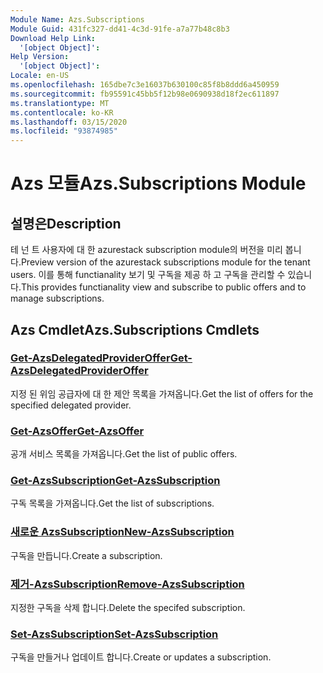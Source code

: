 ```yaml
---
Module Name: Azs.Subscriptions
Module Guid: 431fc327-dd41-4c3d-91fe-a7a77b48c8b3
Download Help Link:
  '[object Object]': 
Help Version:
  '[object Object]': 
Locale: en-US
ms.openlocfilehash: 165dbe7c3e16037b630100c85f8b8ddd6a450959
ms.sourcegitcommit: fb95591c45bb5f12b98e0690938d18f2ec611897
ms.translationtype: MT
ms.contentlocale: ko-KR
ms.lasthandoff: 03/15/2020
ms.locfileid: "93874985"
---
```

# <span data-ttu-id="1a5e9-101">Azs 모듈</span><span class="sxs-lookup"><span data-stu-id="1a5e9-101">Azs.Subscriptions Module</span></span>
## <span data-ttu-id="1a5e9-102">설명은</span><span class="sxs-lookup"><span data-stu-id="1a5e9-102">Description</span></span>
<span data-ttu-id="1a5e9-103">테 넌 트 사용자에 대 한 azurestack subscription module의 버전을 미리 봅니다.</span><span class="sxs-lookup"><span data-stu-id="1a5e9-103">Preview version of the azurestack subscriptions module for the tenant users.</span></span> <span data-ttu-id="1a5e9-104">이를 통해 functianality 보기 및 구독을 제공 하 고 구독을 관리할 수 있습니다.</span><span class="sxs-lookup"><span data-stu-id="1a5e9-104">This provides functianality view and subscribe to public offers and to manage subscriptions.</span></span>

## <span data-ttu-id="1a5e9-105">Azs Cmdlet</span><span class="sxs-lookup"><span data-stu-id="1a5e9-105">Azs.Subscriptions Cmdlets</span></span>
### [<span data-ttu-id="1a5e9-106">Get-AzsDelegatedProviderOffer</span><span class="sxs-lookup"><span data-stu-id="1a5e9-106">Get-AzsDelegatedProviderOffer</span></span>](Get-AzsDelegatedProviderOffer.md)
<span data-ttu-id="1a5e9-107">지정 된 위임 공급자에 대 한 제안 목록을 가져옵니다.</span><span class="sxs-lookup"><span data-stu-id="1a5e9-107">Get the list of offers for the specified delegated provider.</span></span>

### [<span data-ttu-id="1a5e9-108">Get-AzsOffer</span><span class="sxs-lookup"><span data-stu-id="1a5e9-108">Get-AzsOffer</span></span>](Get-AzsOffer.md)
<span data-ttu-id="1a5e9-109">공개 서비스 목록을 가져옵니다.</span><span class="sxs-lookup"><span data-stu-id="1a5e9-109">Get the list of public offers.</span></span>

### [<span data-ttu-id="1a5e9-110">Get-AzsSubscription</span><span class="sxs-lookup"><span data-stu-id="1a5e9-110">Get-AzsSubscription</span></span>](Get-AzsSubscription.md)
<span data-ttu-id="1a5e9-111">구독 목록을 가져옵니다.</span><span class="sxs-lookup"><span data-stu-id="1a5e9-111">Get the list of subscriptions.</span></span>

### [<span data-ttu-id="1a5e9-112">새로운 AzsSubscription</span><span class="sxs-lookup"><span data-stu-id="1a5e9-112">New-AzsSubscription</span></span>](New-AzsSubscription.md)
<span data-ttu-id="1a5e9-113">구독을 만듭니다.</span><span class="sxs-lookup"><span data-stu-id="1a5e9-113">Create a subscription.</span></span>

### [<span data-ttu-id="1a5e9-114">제거-AzsSubscription</span><span class="sxs-lookup"><span data-stu-id="1a5e9-114">Remove-AzsSubscription</span></span>](Remove-AzsSubscription.md)
<span data-ttu-id="1a5e9-115">지정한 구독을 삭제 합니다.</span><span class="sxs-lookup"><span data-stu-id="1a5e9-115">Delete the specifed subscription.</span></span>

### [<span data-ttu-id="1a5e9-116">Set-AzsSubscription</span><span class="sxs-lookup"><span data-stu-id="1a5e9-116">Set-AzsSubscription</span></span>](Set-AzsSubscription.md)
<span data-ttu-id="1a5e9-117">구독을 만들거나 업데이트 합니다.</span><span class="sxs-lookup"><span data-stu-id="1a5e9-117">Create or updates a subscription.</span></span>

